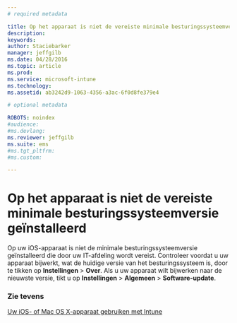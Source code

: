 ```yaml
---
# required metadata

title: Op het apparaat is niet de vereiste minimale besturingssysteemversie geïnstalleerd | Microsoft Intune
description:
keywords:
author: Staciebarker
manager: jeffgilb
ms.date: 04/28/2016
ms.topic: article
ms.prod:
ms.service: microsoft-intune
ms.technology:
ms.assetid: ab3242d9-1063-4356-a3ac-6f0d8fe379e4

# optional metadata

ROBOTS: noindex
#audience:
#ms.devlang:
ms.reviewer: jeffgilb
ms.suite: ems
#ms.tgt_pltfrm:
#ms.custom:

---
```



# Op het apparaat is niet de vereiste minimale besturingssysteemversie geïnstalleerd

Op uw iOS-apparaat is niet de minimale besturingssysteemversie geïnstalleerd die door uw IT-afdeling wordt vereist.  Controleer voordat u uw apparaat bijwerkt, wat de huidige versie van het besturingssysteem is, door te tikken op **Instellingen** &gt; **Over**. Als u uw apparaat wilt bijwerken naar de nieuwste versie, tikt u op **Instellingen** &gt; **Algemeen** &gt; **Software-update**.

### Zie tevens
[Uw iOS- of Mac OS X-apparaat gebruiken met Intune](using-your-ios-or-mac-os-x-device-with-intune.md)

<!--HONumber=May16_HO1-->


